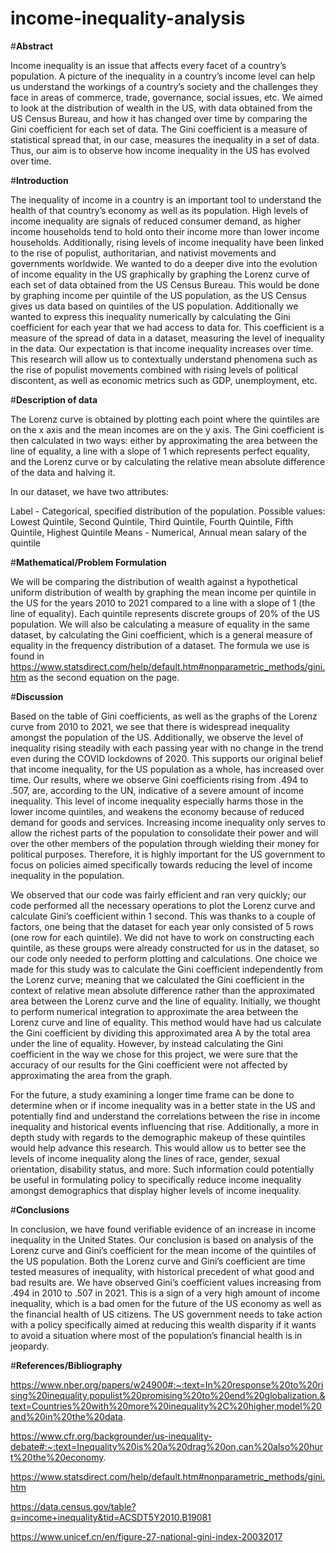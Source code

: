 # income-inequality-analysis

#**Abstract**


Income inequality is an issue that affects every facet of a country’s population. A picture of the inequality in a country’s income level can help us understand the workings of a country’s society and the challenges they face in areas of commerce, trade, governance, social issues, etc. We aimed to look at the distribution of wealth in the US, with data obtained from the US Census Bureau, and how it has changed over time by comparing the Gini coefficient for each set of data. The Gini coefficient is a measure of statistical spread that, in our case, measures the inequality in a set of data. Thus, our aim is to observe how income inequality in the US has evolved over time.



#**Introduction**
 
 
The inequality of income in a country is an important tool to understand the health of that country’s economy as well as its population. High levels of 
income inequality are signals of reduced consumer demand, as higher income households tend to hold onto their income more than lower income households. 
Additionally, rising levels of income inequality have been linked to the rise of populist, authoritarian, and nativist movements and governments worldwide. 
We wanted to do a deeper dive into the evolution of income equality in the US graphically by graphing the Lorenz curve of each set of data obtained from 
the US Census Bureau. This would be done by graphing income per quintile of the US population, as the US Census gives us data based on quintiles of the US 
population. Additionally we wanted to express this inequality numerically by calculating the Gini coefficient for each year that we had access to data for. 
This coefficient is a measure of the spread of data in a dataset, measuring the level of inequality in the data. Our expectation is that income inequality 
increases over time. This research will allow us to contextually understand phenomena such as the rise of populist movements combined with rising levels of 
political discontent, as well as economic metrics such as GDP, unemployment, etc. 



#**Description of data**

	
The Lorenz curve is obtained by plotting each point where the quintiles are on the x axis and the mean incomes are on the y axis. The Gini coefficient is 
then calculated in two ways: either by approximating the area between the line of equality, a line with a slope of 1 which represents perfect equality, and 
the Lorenz curve or by calculating the relative mean absolute difference of the data and halving it.
 
 

In our dataset, we have two attributes:
 
Label - Categorical, specified distribution of the population. Possible values: Lowest Quintile, Second Quintile, Third Quintile, Fourth Quintile, Fifth 
Quintile, Highest Quintile
Means - Numerical, Annual mean salary of the quintile 



#**Mathematical/Problem Formulation**


We will be comparing the distribution of wealth against a hypothetical uniform distribution of wealth by  graphing the mean income per quintile in the US 
for the years 2010 to 2021 compared to a line with a slope of 1 (the line of equality). Each quintile represents discrete groups of 20% of the US 
population. We will also be calculating a measure of equality in the same dataset,  by calculating the Gini coefficient, which is a general measure of 
equality in the frequency distribution of a dataset. The formula we use is found in 
https://www.statsdirect.com/help/default.htm#nonparametric_methods/gini.htm
as the second equation on the page.



#**Discussion**
 
	
Based on the table of Gini coefficients, as well as the graphs of the Lorenz curve from 2010 to 2021, we see that there is widespread inequality amongst 
the population of the US. Additionally, we observe the level of inequality rising steadily with each passing year with no change in the trend even during 
the COVID lockdowns of 2020. This supports our original belief that income inequality, for the US population as a whole, has increased over time. Our 
results, where we observe Gini coefficients rising from .494 to .507,  are, according to the UN, indicative of a severe amount of income inequality. This 
level of income inequality especially harms those in the lower income quintiles, and weakens the economy because of reduced demand for goods and services. 
Increasing income inequality only serves to allow the richest parts of the population to consolidate their power and will over the other members of the 
population through wielding their money for political purposes. Therefore, it is highly important for the US government to focus on policies aimed 
specifically towards reducing the level of income inequality in the population.

We observed that our code was fairly efficient and ran very quickly; our code performed all the necessary operations to plot the Lorenz curve and calculate 
Gini’s coefficient within 1 second. This was thanks to a couple of factors, one being that the dataset for each year only consisted of 5 rows (one row for 
each quintile). We did not have to work on constructing each quintile, as these groups were already constructed for us in the dataset, so our code only 
needed to perform plotting and calculations. One choice we made for this study was to calculate the Gini coefficient independently from the Lorenz curve; 
meaning that we calculated the Gini coefficient in the context of relative mean absolute difference rather than the approximated area between the Lorenz 
curve and the line of equality. Initially, we thought to perform numerical integration to approximate the area between the Lorenz curve and line of 
equality. This method would have had us calculate the Gini coefficient by dividing this approximated area A by the total area under the line of equality. 
However, by instead calculating the Gini coefficient in the way we chose for this project, we were sure that the accuracy of our results for the Gini 
coefficient were not affected by approximating the area from the graph.

For the future, a study examining a longer time frame can be done to determine when or if income inequality was in a better state in the US and 
potentially find and understand the correlations between the rise in income inequality and historical events influencing that rise. Additionally, a more in 
depth study with regards to the demographic makeup of these quintiles would help advance this research. This would allow us to better see the levels of 
income inequality along the lines of race, gender, sexual orientation, disability status, and more. Such information could potentially be useful in 
formulating policy to specifically reduce income inequality amongst demographics that display higher levels of income inequality. 



#**Conclusions**


In conclusion, we have found verifiable evidence of an increase in income inequality in the United States. Our conclusion is based on analysis of the 
Lorenz curve and Gini’s coefficient for the mean income of the quintiles of the US population. Both the Lorenz curve and Gini’s coefficient are time tested 
measures of inequality, with historical precedent of what good and bad results are.  We have observed Gini’s coefficient values increasing from .494 in 
2010 to .507 in 2021. This  is a sign of a very high amount of income inequality, which is a bad omen for the future of the US economy as well as the 
financial health of US citizens. The US government needs to take action with a policy specifically aimed at reducing this wealth disparity if it wants to 
avoid a situation where most of the population’s financial health is in jeopardy.



#**References/Bibliography**


https://www.nber.org/papers/w24900#:~:text=In%20response%20to%20rising%20inequality,populist%20promising%20to%20end%20globalization.&text=Countries%20with%20more%20inequality%2C%20higher,model%20and%20in%20the%20data.

https://www.cfr.org/backgrounder/us-inequality-debate#:~:text=Inequality%20is%20a%20drag%20on,can%20also%20hurt%20the%20economy.

https://www.statsdirect.com/help/default.htm#nonparametric_methods/gini.htm

https://data.census.gov/table?q=income+inequality&tid=ACSDT5Y2010.B19081

https://www.unicef.cn/en/figure-27-national-gini-index-20032017









